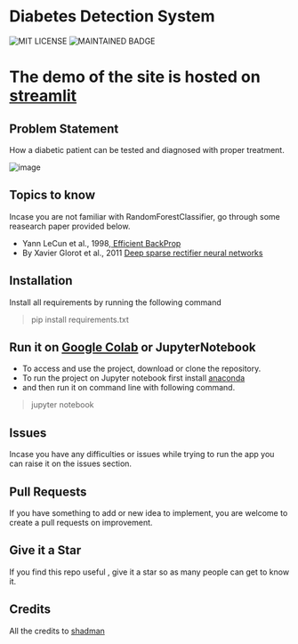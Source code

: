 # Diabetes Detection System

![MIT LICENSE](https://badgen.net//badge/license/MIT/green)   ![MAINTAINED BADGE](https://img.shields.io/badge/Maintained%3F-yes-green.svg) 

# The demo of the site is hosted on [streamlit](https://shady4real-diabetes-prediction-model-diabetes-6c5t3y.streamlitapp.com/)

## Problem Statement
How a diabetic patient can be tested and diagnosed with proper treatment.

![image](https://github.com/shady4real/diabetes_prediction_model/blob/main/diabetic_patient.jpg?raw=true)


## Topics to know

Incase you are not familiar with RandomForestClassifier,  go through some reasearch paper provided below.</br>
* Yann LeCun et al., 1998,[ Efficient BackProp](http://yann.lecun.com/exdb/publis/pdf/lecun-98b.pdf)</br>
* By Xavier Glorot et al., 2011 [Deep sparse rectifier neural networks](http://jmlr.org/proceedings/papers/v15/glorot11a/glorot11a.pdf)

## Installation
Install all requirements by running the following command

> pip install requirements.txt

## Run it on [Google Colab](https://colab.research.google.com/) or JupyterNotebook

* To access and use the project, download or clone the repository. 
* To run the project on Jupyter notebook first install [anaconda](https://www.anaconda.com/products/distribution)
* and then run it on command line with following command.
> jupyter notebook


## Issues 

Incase you have any difficulties or issues while trying to run the app you can raise it on the issues section. 

## Pull Requests

If you have something to add or new idea to implement, you are welcome to create a pull requests on improvement.

## Give it a Star

If you find this repo useful , give it a star so as many people can get to know it.

## Credits

All the credits to [shadman](https://instagram.com/finder.ai)
